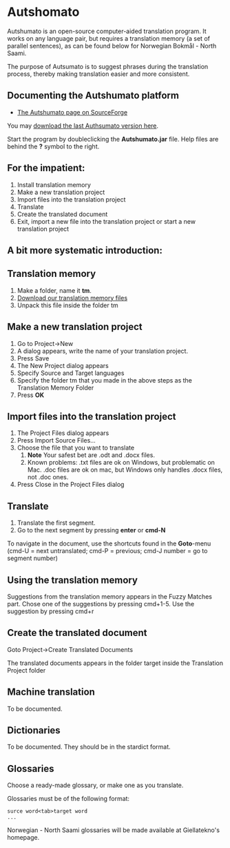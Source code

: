 # Autshomato

Autshumato is an open-source computer-aided translation program.
It works on any language pair, but requires a translation memory
(a set of parallel sentences), as can be found below for Norwegian
Bokmål - North Saami.

The purpose of Autsumato is to suggest phrases during the translation process,
thereby making translation easier and more consistent.

## Documenting the Autshumato platform

- [The Autshumato page on SourceForge](http://autshumato.sourceforge.net/)

You may [download the last Authsumato version here](http://sourceforge.net/projects/autshumatoite/files/latest/download).

Start the program by doubleclicking
the **Autshumato.jar** file. Help files are behind the **?** symbol to the right.

## For the impatient:

1. Install translation memory
2. Make a new translation project
3. Import files into the translation project
4. Translate
5. Create the translated document
6. Exit, import a new file into the translation project or start a new translation project

## A bit more systematic introduction:

## Translation memory

1. Make a folder, name it **tm**.
2. [Download our translation memory files](http://divvun.no/static_files/nob2sme-tmx.zip)
3. Unpack this file inside the folder tm

## Make a new translation project

1. Go to Project->New
2. A dialog appears, write the name of your translation project.
3. Press Save
4. The New Project dialog appears
5. Specify Source and Target languages
6. Specify the folder tm that you made in the above steps as the Translation Memory Folder
7. Press **OK**

## Import files into the translation project

1. The Project Files dialog appears
2. Press Import Source Files...
3. Choose the file that you want to translate
   1. **Note** Your safest bet are .odt and .docx files.
   2. Known problems: .txt files are ok on Windows, but problematic on Mac.
      .doc files are ok on mac, but Windows only handles .docx files, not .doc ones.
4. Press Close in the Project Files dialog

## Translate

1. Translate the first segment.
2. Go to the next segment by pressing **enter** or **cmd-N**

To navigate in the document, use the shortcuts found in the
**Goto**-menu (cmd-U = next untranslated; cmd-P = previous; cmd-J number = go to segment number)

## Using the translation memory

Suggestions from the translation memory appears in the Fuzzy Matches part.
Chose one of the suggestions by pressing cmd+1-5. Use the suggestion by pressing cmd+r

## Create the translated document

Goto Project->Create Translated Documents

The translated documents appears in the folder target inside the Translation Project folder

## Machine translation

To be documented.

## Dictionaries

To be documented. They should be in the stardict format.

## Glossaries

Choose a ready-made glossary, or make one as you translate.

Glossaries must be of the following format:

```
surce word<tab>target word
...
```

Norwegian - North Saami glossaries will be made available at Giellatekno's homepage.
